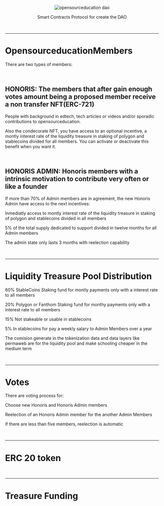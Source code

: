 <p align="center">
  <img src="https://avatars.githubusercontent.com/u/44916598?s=96&v=4" alt="opensourceducation dao"/>
  <p align="center">Smart Contracts Protocol for create the DAO</p>
</p>

<br/>

<hr/>

# OpensourceducationMembers

There are two types of members: 

<br/>

## HONORIS: The members that after gain enough votes amount being a proposed member receive a non transfer NFT(ERC-721)

People with background in edtech, tech articles or videos and/or sporadic contributions to opensourceducation.

Also the condecorate NFT, you have access to an optional incentive, a montly interest rate of the liquidity treasure in staking of polygon and stablecoins divided for all members. You can activate or deactivate this benefit when you want it.

<br/>

## HONORIS ADMIN: Honoris members with a intrinsic motivation to contribute very often or like a founder

If more than 70% of Admin members are in agreement, the new Honoris Admin have access to the next incentives:

Inmediatly access to montly interest rate of the liquidity treasure in staking of polygon and stablecoins divided in all members

5% of the total supply dedicated to support divided in twelve months for all Admin members

The admin state only lasts 3 months with reelection capability

<br/>

<hr/>

# Liquidity Treasure Pool Distribution
60% StableCoins Staking fund for montly payments only with a interest rate to all members

20% Polygon or Fanthom Staking fund for monthy payments only with a interest rate to all members

15% Not stakeable or usable in stablecoins

5% In stablecoins for pay a weekly salary to Admin Members over a year

The comision generate in the tokenization data and data layers like permaweb are for the liquidity pool and make schooling cheaper in the medium term

<br/>

<hr/>

# Votes
There are voting process for:

Choose new Honoris and Honoris Admin members

Reelection of an Honoris Admin member for the another Admin Members

If there are less than five members, reelection is automatic

<br/>

<hr/>

# ERC 20 token

<br/>

<hr/>

# Treasure Funding

